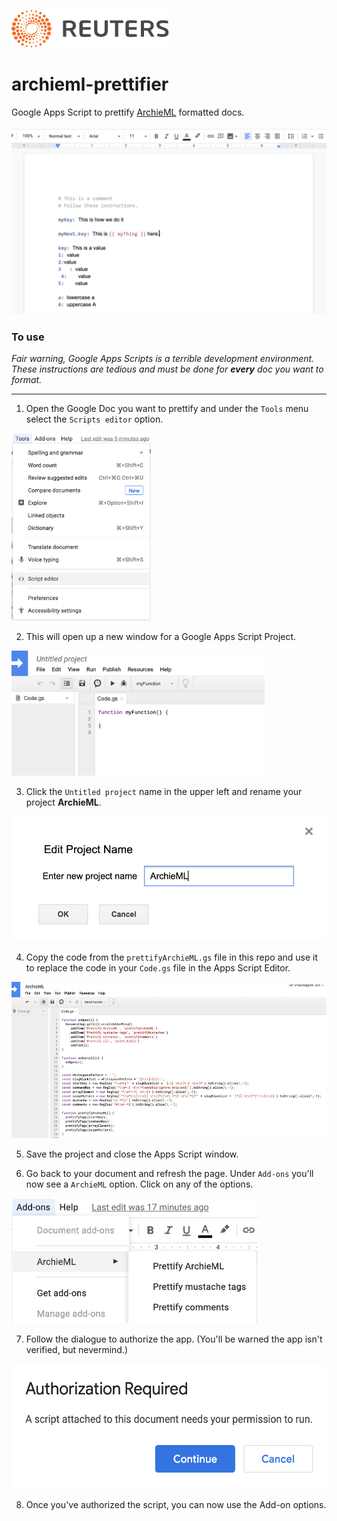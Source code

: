 ![](badge.svg)

# archieml-prettifier

Google Apps Script to prettify [ArchieML](http://archieml.org/) formatted docs.

![](images/title.png)

### To use

*Fair warning, Google Apps Scripts is a terrible development environment. These instructions are tedious and must be done for __every__ doc you want to format.*

---

1. Open the Google Doc you want to prettify and under the `Tools` menu select the `Scripts editor` option.

<img src='images/menu.png' height='300' />

2. This will open up a new window for a Google Apps Script Project.

<img src='images/project.png' height='200' />

3. Click the `Untitled project` name in the upper left and rename your project **ArchieML**.

<img src='images/project-name.png' height='200' />

4. Copy the code from the `prettifyArchieML.gs` file in this repo and use it to replace the code in your `Code.gs` file in the Apps Script Editor.

<img src='images/code.png' height='250' />

5. Save the project and close the Apps Script window.

6. Go back to your document and refresh the page. Under `Add-ons` you'll now see a `ArchieML` option. Click on any of the options.

<img src='images/plugin.png' height='200' />

7. Follow the dialogue to authorize the app. (You'll be warned the app isn't verified, but nevermind.)

<img src='images/authorization.png' height='200' />

8. Once you've authorized the script, you can now use the Add-on options.
